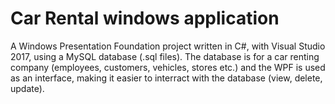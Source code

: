 # Car Rental windows application
A Windows Presentation Foundation project written in C#, with Visual Studio 2017, using a MySQL database (.sql files).
The database is for a car renting company (employees, customers, vehicles, stores etc.) and the WPF is used as an interface, 
making it easier to interract with the database (view, delete, update).

